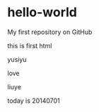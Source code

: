 hello-world
===========

My first repository on GitHub


this is first html

yusiyu
  
love 

liuye


today is 20140701
